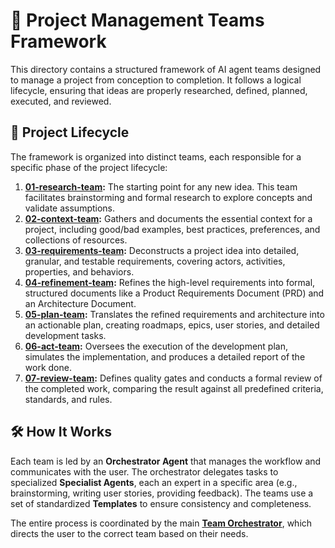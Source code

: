 # 🤖 Project Management Teams Framework

This directory contains a structured framework of AI agent teams designed to manage a project from conception to completion. It follows a logical lifecycle, ensuring that ideas are properly researched, defined, planned, executed, and reviewed.

## 🚀 Project Lifecycle

The framework is organized into distinct teams, each responsible for a specific phase of the project lifecycle:

1.  **[01-research-team](./01-research-team/README.md):** The starting point for any new idea. This team facilitates brainstorming and formal research to explore concepts and validate assumptions.
2.  **[02-context-team](./02-context-team/README.md):** Gathers and documents the essential context for a project, including good/bad examples, best practices, preferences, and collections of resources.
3.  **[03-requirements-team](./03-requirements-team/README.md):** Deconstructs a project idea into detailed, granular, and testable requirements, covering actors, activities, properties, and behaviors.
4.  **[04-refinement-team](./04-refinement-team/README.md):** Refines the high-level requirements into formal, structured documents like a Product Requirements Document (PRD) and an Architecture Document.
5.  **[05-plan-team](./05-plan-team/README.md):** Translates the refined requirements and architecture into an actionable plan, creating roadmaps, epics, user stories, and detailed development tasks.
6.  **[06-act-team](./06-act-team/README.md):** Oversees the execution of the development plan, simulates the implementation, and produces a detailed report of the work done.
7.  **[07-review-team](./07-review-team/README.md):** Defines quality gates and conducts a formal review of the completed work, comparing the result against all predefined criteria, standards, and rules.

## 🛠️ How It Works

Each team is led by an **Orchestrator Agent** that manages the workflow and communicates with the user. The orchestrator delegates tasks to specialized **Specialist Agents**, each an expert in a specific area (e.g., brainstorming, writing user stories, providing feedback). The teams use a set of standardized **Templates** to ensure consistency and completeness.

The entire process is coordinated by the main **[Team Orchestrator](./you-are-team-orchestrator-agent.md)**, which directs the user to the correct team based on their needs.
